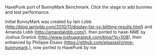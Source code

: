 HaxePunk port of BunnyMark Benchmark. Click the stage to add bunnies and test performance.
 
Initial BunnyMark was created by Iain Lobb (http://blog.iainlobb.com/2010/11/display-list-vs-blitting-results.html) and Amanda Lobb (http://amandalobb.com/), then ported to haxe-NME by Joshua Granick (http://www.joshuagranick.com/blog/?p=508), then enhanced by Philippe Elsass (https://github.com/elsassph/nme-bunnymark.), now ported to HaxePunk by me